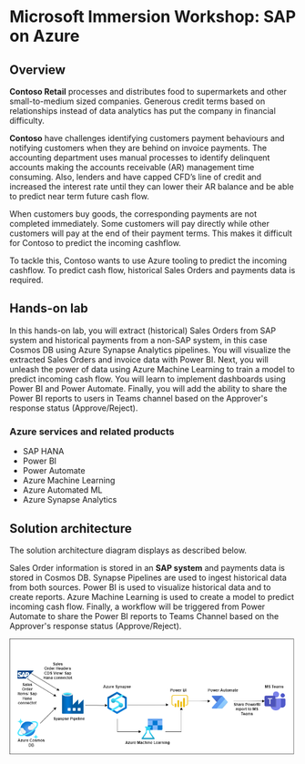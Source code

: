 # Microsoft Immersion  Workshop: SAP on Azure


## Overview

**Contoso Retail** processes and distributes food to supermarkets and other small-to-medium sized companies. Generous credit terms based on relationships instead of data analytics has put the company in financial difficulty. 

**Contoso** have challenges identifying customers payment behaviours and notifying customers when they are behind on invoice payments. The accounting department uses manual processes to identify delinquent accounts making the accounts receivable (AR) management time consuming. Also, lenders and have capped CFD’s line of credit and increased the interest rate until they can lower their AR balance and be able to predict near term future cash flow.


When customers buy goods, the corresponding payments are not completed immediately. Some customers will pay directly while other customers will pay at the end of their payment terms. This makes it difficult for Contoso to predict the incoming cashflow. 

To tackle this, Contoso wants to use Azure tooling to predict the incoming cashflow. To predict cash flow, historical Sales Orders and payments data is required. 

## Hands-on lab

In this hands-on lab, you will extract (historical) Sales Orders from SAP system and historical payments from a non-SAP system, in this case Cosmos DB using Azure Synapse Analytics pipelines. You will visualize the extracted Sales Orders and invoice data with Power BI. Next, you will unleash the power of data using Azure Machine Learning to train a model to predict incoming cash flow. You will learn to implement dashboards using Power BI and Power Automate. Finally, you will add the ability to share the Power BI reports to users in Teams channel based on the Approver's response status (Approve/Reject).


### Azure services and related products

- SAP HANA
- Power BI
- Power Automate
- Azure Machine Learning
- Azure Automated ML
- Azure Synapse Analytics


## Solution architecture
The solution architecture diagram displays as described below.

Sales Order information is stored in an **SAP system** and payments data is stored in Cosmos DB. Synapse Pipelines are used to ingest historical data from both sources. Power BI is used to visualize historical data and to create reports. Azure Machine Learning is used to create a model to predict incoming cash flow. Finally, a workflow will be triggered from Power Automate to share the Power BI reports to Teams Channel based on the Approver's response status (Approve/Reject).

 ![](../Automated-Lab/media/sap.png)
